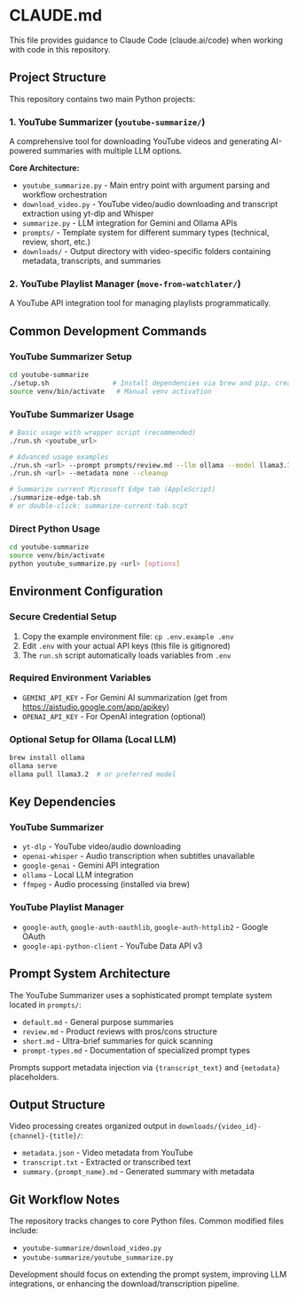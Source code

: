 # CLAUDE.md

This file provides guidance to Claude Code (claude.ai/code) when working with code in this repository.

## Project Structure

This repository contains two main Python projects:

### 1. YouTube Summarizer (`youtube-summarize/`)
A comprehensive tool for downloading YouTube videos and generating AI-powered summaries with multiple LLM options.

**Core Architecture:**
- `youtube_summarize.py` - Main entry point with argument parsing and workflow orchestration
- `download_video.py` - YouTube video/audio downloading and transcript extraction using yt-dlp and Whisper
- `summarize.py` - LLM integration for Gemini and Ollama APIs
- `prompts/` - Template system for different summary types (technical, review, short, etc.)
- `downloads/` - Output directory with video-specific folders containing metadata, transcripts, and summaries

### 2. YouTube Playlist Manager (`move-from-watchlater/`)
A YouTube API integration tool for managing playlists programmatically.

## Common Development Commands

### YouTube Summarizer Setup
```bash
cd youtube-summarize
./setup.sh                # Install dependencies via brew and pip, create venv
source venv/bin/activate   # Manual venv activation
```

### YouTube Summarizer Usage
```bash
# Basic usage with wrapper script (recommended)
./run.sh <youtube_url>

# Advanced usage examples
./run.sh <url> --prompt prompts/review.md --llm ollama --model llama3.1
./run.sh <url> --metadata none --cleanup

# Summarize current Microsoft Edge tab (AppleScript)
./summarize-edge-tab.sh
# or double-click: summarize-current-tab.scpt
```

### Direct Python Usage
```bash
cd youtube-summarize
source venv/bin/activate
python youtube_summarize.py <url> [options]
```

## Environment Configuration

### Secure Credential Setup
1. Copy the example environment file: `cp .env.example .env`
2. Edit `.env` with your actual API keys (this file is gitignored)
3. The `run.sh` script automatically loads variables from `.env`

### Required Environment Variables
- `GEMINI_API_KEY` - For Gemini AI summarization (get from https://aistudio.google.com/app/apikey)
- `OPENAI_API_KEY` - For OpenAI integration (optional)

### Optional Setup for Ollama (Local LLM)
```bash
brew install ollama
ollama serve
ollama pull llama3.2  # or preferred model
```

## Key Dependencies

### YouTube Summarizer
- `yt-dlp` - YouTube video/audio downloading
- `openai-whisper` - Audio transcription when subtitles unavailable  
- `google-genai` - Gemini API integration
- `ollama` - Local LLM integration
- `ffmpeg` - Audio processing (installed via brew)

### YouTube Playlist Manager
- `google-auth`, `google-auth-oauthlib`, `google-auth-httplib2` - Google OAuth
- `google-api-python-client` - YouTube Data API v3

## Prompt System Architecture

The YouTube Summarizer uses a sophisticated prompt template system located in `prompts/`:

- `default.md` - General purpose summaries
- `review.md` - Product reviews with pros/cons structure
- `short.md` - Ultra-brief summaries for quick scanning
- `prompt-types.md` - Documentation of specialized prompt types

Prompts support metadata injection via `{transcript_text}` and `{metadata}` placeholders.

## Output Structure

Video processing creates organized output in `downloads/{video_id}-{channel}-{title}/`:
- `metadata.json` - Video metadata from YouTube
- `transcript.txt` - Extracted or transcribed text
- `summary.{prompt_name}.md` - Generated summary with metadata

## Git Workflow Notes

The repository tracks changes to core Python files. Common modified files include:
- `youtube-summarize/download_video.py` 
- `youtube-summarize/youtube_summarize.py`

Development should focus on extending the prompt system, improving LLM integrations, or enhancing the download/transcription pipeline.